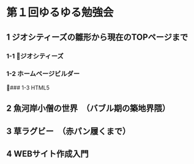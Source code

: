 # 第１回ゆるゆる勉強会

## 1 ジオシティーズの雛形から現在のTOPページまで

### 1-1 ジオシティーズ

### 1-2 ホームページビルダー

### 1-3 HTML5



## 2 魚河岸小僧の世界　（バブル期の築地界隈）

## 3 草ラグビー　（赤パン履くまで）

## 4 WEBサイト作成入門